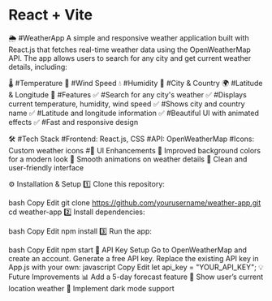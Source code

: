 # React + Vite

🌦️ #WeatherApp
A simple and responsive weather application built with React.js that fetches real-time weather data using the OpenWeatherMap API. The app allows users to search for any city and get current weather details, including:

🌡️ #Temperature
💨 #Wind Speed
💧 #Humidity
📍 #City & Country
🌍 #Latitude & Longitude
🚀 #Features
✅ #Search for any city's weather
✅ #Displays current temperature, humidity, wind speed
✅ #Shows city and country name
✅ #Latitude and longitude information
✅ #Beautiful UI with animated effects
✅ #Fast and responsive design


🛠️ #Tech Stack
#Frontend: React.js, CSS
#API: OpenWeatherMap
#Icons: Custom weather icons
#🎨 UI Enhancements
🔹 Improved background colors for a modern look
🔹 Smooth animations on weather details
🔹 Clean and user-friendly interface

⚙️ Installation & Setup
1️⃣ Clone this repository:

bash
Copy
Edit
git clone https://github.com/yourusername/weather-app.git
cd weather-app
2️⃣ Install dependencies:

bash
Copy
Edit
npm install
3️⃣ Run the app:

bash
Copy
Edit
npm start
🔑 API Key Setup
Go to OpenWeatherMap and create an account.
Generate a free API key.
Replace the existing API key in App.js with your own:
javascript
Copy
Edit
let api_key = "YOUR_API_KEY";
💡 Future Improvements
📊 Add a 5-day forecast feature
📌 Show user’s current location weather
🎨 Implement dark mode support
